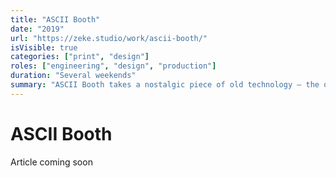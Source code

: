 ```yaml
---
title: "ASCII Booth"
date: "2019"
url: "https://zeke.studio/work/ascii-booth/"
isVisible: true
categories: ["print", "design"]
roles: ["engineering", "design", "production"]
duration: "Several weekends"
summary: "ASCII Booth takes a nostalgic piece of old technology — the dot matrix printer — and recontextualizes it as an instant ASCII art selfie booth"
---
```


# ASCII Booth

Article coming soon
